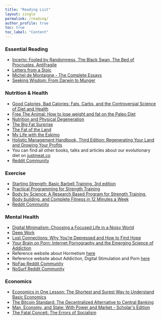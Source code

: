 ```yaml
---
title: "Reading List"
layout: single
permalink: /reading/
author_profile: true
toc: true
toc_label: "Content"
---
```


### Essential Reading ###
- [Incerto: Fooled by Randomness, The Black Swan, The Bed of Procrustes, Antifragile](https://amzn.to/33QllEA)
- [Letters from a Stoic](https://amzn.to/2XThp2h)
- [Michel de Montaigne - The Complete Essays](https://amzn.to/2DJqyTZ)
- [Seeking Wisdom: From Darwin to Munger](https://amzn.to/2F8FGuu)

### Nutrition & Health ###

- [Good Calories, Bad Calories: Fats, Carbs, and the Controversial Science of Diet and Health ](https://amzn.to/2DQvvdF)
- [Free The Animal: How to lose weight and fat on the Paleo Diet](https://amzn.to/31GgraK)
- [Nutrition and Physical Degeneration](https://amzn.to/31HZTPE)
- [The Big Fat Surprise](https://amzn.to/33PNFXF)
- [The Fat of the Land](https://amzn.to/33SsGDx)
- [My Life with the Eskimo](https://amzn.to/3iyrQ3c)
- [Holistic Management Handbook, Third Edition: Regenerating Your Land and Growing Your Profits](https://amzn.to/31GtLvC)
- You can find all other books, talks and articles about our evolutionary diet on [justmeat.co](https://justmeat.co/)
- [Reddit Community](https://www.reddit.com/r/zerocarb/)

### Exercise ###

- [Starting Strength: Basic Barbell Training, 3rd edition](https://amzn.to/30OcrWf)
- [Practical Programming for Strength Training](https://amzn.to/3gRLl6d)
- [Body by Science: A Research Based Program for Strength Training, Body building, and Complete Fitness in 12 Minutes a Week](https://amzn.to/2DMNphv)
- [Reddit Community](https://www.reddit.com/r/StartingStrength/)

### Mental Health ###

- [Digital Minimalism: Choosing a Focused Life in a Noisy World](https://amzn.to/2XRWlJu)
- [Deep Work](https://amzn.to/3kJqvsj)
- [Lost Connections: Why You’re Depressed and How to Find Hope](https://amzn.to/2XUXBvc)
- [Your Brain on Porn: Internet Pornography and the Emerging Science of Addiction](https://amzn.to/33OLUtW)
- Reference website about Hormetism [here](https://gettingstronger.org/)
- Reference website about Addiction, Digital Stimulation and Porn [here](https://www.yourbrainonporn.com/)
- [NoFap Reddit Community](https://www.reddit.com/r/NoFap/)
- [NoSurf Reddit Community](https://www.reddit.com/r/nosurf/)

### Economics ###

- [Economics in One Lesson: The Shortest and Surest Way to Understand Basic Economics](https://amzn.to/3kE0tGv)   
- [The Bitcoin Standard: The Decentralized Alternative to Central Banking](https://amzn.to/3fMl9Zn) 
- [Man, Economy, and State: With Power and Market - Scholar's Edition ](https://amzn.to/3kF2tye) 
- [The Fatal Conceit: The Errors of Socialism](https://amzn.to/3isQqSM) 